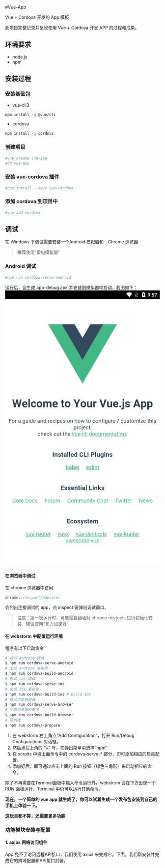 #Vue-App

Vue + Cordova 开发的 App 模板

此项目完整记录并呈现使用 Vue + Cordova 开发 APP 的过程和成果。

## 环境要求
 * node.js
 * npm

## 安装过程
### 安装基础包
 * vue-cli3
```bash
npm install -g @vue/cli
```
 * cordova
```bash
npm install -g cordova
```

### 创建项目

```bash
#vue create vue-app
#cd vue-app
```
### 安装 vue-cordova 插件
```bash
#npm install --save vue-cordova
```
### 添加 cordova 到项目中
```bash
#vue add cordova
```
## 调试
在 Windows 下调试需要安装一个Android 模拟器和　Chrome 浏览器
> 推荐使用“雷电模拟器”
### Android 调试
```bash
#npm run cordova-serve-android
```
运行后，会生成 app-debug.apk 并安装到模拟器中启动，截图如下：
![](https://github.com/chenbont/vue-app/raw/master/document/images/vue-app.png)
#### 在浏览器中调试
在 chrome 浏览器中访问
```js
chrome://inspect/#devices
```
会列出连接调试的 app，点 inspect 要弹出调试窗口。
> 注意：第一次运行时，可能需要翻墙对 chrome devtools 进行初始化安装，建议使用“瓦力加速器”
#### 在 webstorm 中配置运行环境
程序有以下启动命令
```bash
# 启动 android 调试
$ npm run cordova-serve-android
# 生成 android 发布包
$ npm run cordova-build-android 
# 启动 ios 调试
$ npm run cordova-serve-ios
# 生成 ios 发布包
$ npm run cordova-build-ios # Build IOS 
# 启动浏览器调试
$ npm run cordova-serve-browser
# 生成浏览器发布包
$ npm run cordova-build-browser
# 预创建
$ npm run cordova-prepare
```
 1. 在 webstorm 右上角点“Add Configuration”，打开 Run/Debug Configurations 对话框。
 2. 然后点左上角的 “+” 号，在弹出菜单中选择“npm”
 3. 在 scrpits 中填上面命令中的 cordova-serve-* 部分，即可添加相应的启动配置。
 4. 添加好后，即可通过点击上面的 Run 按钮（绿色三角形）来启动相应的命令。
 
除了不再需要在Terminal面板中输入命令运行外，webstorm 会在下方出现一个 RUN 面板运行，Terminal 中仍可以运行其他命令。

**现在，一个简单的 vue app 就生成了，你可以试着生成一个发布包安装到自己的手机上体验一下。**

**这玩具都不算，还需要更多功能**
### 功能模块安装与配置
#### 1. axios 网络访问组件
App 免不了访问远程API接口，我们使用 axios 来完成它。下面，我们帮安装并完成它的跨域配置和API接口封装。
